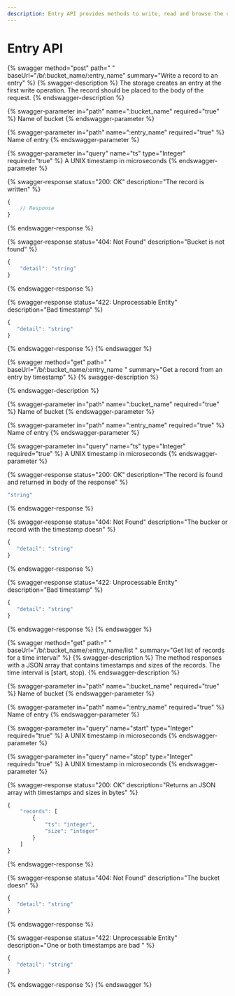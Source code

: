 ```yaml
---
description: Entry API provides methods to write, read and browse the data
---
```


# Entry API

{% swagger method="post" path=" " baseUrl="/b/:bucket_name/:entry_name" summary="Write a record to an entry" %}
{% swagger-description %}
The storage creates an entry at the first write operation. The record should be placed to the body of the request.
{% endswagger-description %}

{% swagger-parameter in="path" name=":bucket_name" required="true" %}
Name of bucket
{% endswagger-parameter %}

{% swagger-parameter in="path" name=":entry_name" required="true" %}
Name of entry
{% endswagger-parameter %}

{% swagger-parameter in="query" name="ts" type="Integer" required="true" %}
A UNIX timestamp in microseconds
{% endswagger-parameter %}

{% swagger-response status="200: OK" description="The record is written" %}
```javascript
{
    // Response
}
```
{% endswagger-response %}

{% swagger-response status="404: Not Found" description="Bucket is not found" %}
```javascript
{
    "detail": "string"
}
```
{% endswagger-response %}

{% swagger-response status="422: Unprocessable Entity" description="Bad timestamp" %}
```javascript
{
   "detail": "string"
}
```
{% endswagger-response %}
{% endswagger %}

{% swagger method="get" path=" " baseUrl="/b/:bucket_name/:entry_name " summary="Get a record from an entry by timestamp" %}
{% swagger-description %}

{% endswagger-description %}

{% swagger-parameter in="path" name=":bucket_name" required="true" %}
Name of bucket
{% endswagger-parameter %}

{% swagger-parameter in="path" name=":entry_name" required="true" %}
Name of entry
{% endswagger-parameter %}

{% swagger-parameter in="query" name="ts" type="Integer" required="true" %}
A UNIX timestamp in microseconds
{% endswagger-parameter %}

{% swagger-response status="200: OK" description="The record is found and returned in body of the response" %}
```javascript
"string"
```
{% endswagger-response %}

{% swagger-response status="404: Not Found" description="The bucker or record with the timestamp doesn" %}
```javascript
{
   "detail": "string"
}
```
{% endswagger-response %}

{% swagger-response status="422: Unprocessable Entity" description="Bad timestamp" %}
```javascript
{
   "detail": "string"
}
```
{% endswagger-response %}
{% endswagger %}

{% swagger method="get" path=" " baseUrl="/b/:bucket_name/:entry_name/list " summary="Get list of  records for a time interval" %}
{% swagger-description %}
The method responses with a JSON array that contains timestamps and sizes of the records. The time interval is [start, stop).
{% endswagger-description %}

{% swagger-parameter in="path" name=":bucket_name" required="true" %}
Name of bucket
{% endswagger-parameter %}

{% swagger-parameter in="path" name=":entry_name" required="true" %}
Name of entry
{% endswagger-parameter %}

{% swagger-parameter in="query" name="start" type="Integer" required="true" %}
A UNIX timestamp in microseconds
{% endswagger-parameter %}

{% swagger-parameter in="query" name="stop" type="Integer" required="true" %}
A UNIX timestamp in microseconds
{% endswagger-parameter %}

{% swagger-response status="200: OK" description="Returns an JSON array with timestamps and sizes in bytes" %}
```javascript
{
    "records": [
        {
            "ts": "integer",
            "size": "integer"
        }
    ]
}
```
{% endswagger-response %}

{% swagger-response status="404: Not Found" description="The bucket doesn" %}
```javascript
{
   "detail": "string"
}
```
{% endswagger-response %}

{% swagger-response status="422: Unprocessable Entity" description="One or both timestamps are bad " %}
```javascript
{
   "detail": "string"
}
```
{% endswagger-response %}
{% endswagger %}
